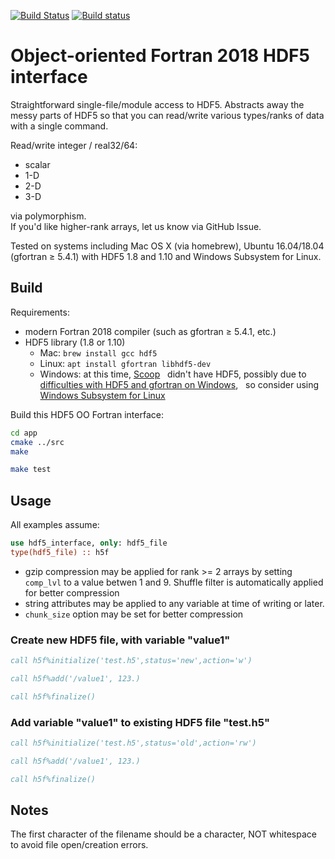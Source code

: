 [![Build Status](https://travis-ci.org/scivision/oo-hdf5-fortran.svg?branch=master)](https://travis-ci.org/scivision/oo-hdf5-fortran)
[![Build status](https://ci.appveyor.com/api/projects/status/9njjb04mol8l2sjx?svg=true)](https://ci.appveyor.com/project/scivision/oo-hdf5-fortran)
# Object-oriented Fortran 2018 HDF5 interface

Straightforward single-file/module access to HDF5.
Abstracts away the messy parts of HDF5 so that you can read/write various types/ranks of data with a single command.

Read/write integer / real32/64:

* scalar
* 1-D
* 2-D
* 3-D

via polymorphism.  
If you'd like higher-rank arrays, let us know via GitHub Issue.

Tested on systems including Mac OS X (via homebrew), Ubuntu 16.04/18.04 (gfortran &ge; 5.4.1) with HDF5 1.8 and 1.10 and Windows Subsystem for Linux.

## Build

Requirements:

* modern Fortran 2018 compiler (such as gfortran &ge; 5.4.1, etc.)
* HDF5 library (1.8 or 1.10)
  * Mac: `brew install gcc hdf5`
  * Linux: `apt install gfortran libhdf5-dev`
  * Windows: at this time,
    [Scoop](https://www.scivision.co/brew-install-scoop-for-windows/)
    didn't have HDF5, possibly due to
    [difficulties with HDF5 and gfortran on Windows](https://stackoverflow.com/a/30056831),
    so consider using
    [Windows Subsystem for Linux](https://www.scivision.co/install-windows-subsystem-for-linux/)


Build this HDF5 OO Fortran interface:

```sh
cd app
cmake ../src
make

make test
```

## Usage

All examples assume:

```fortran
use hdf5_interface, only: hdf5_file
type(hdf5_file) :: h5f
```


* gzip compression may be applied for rank >= 2 arrays by setting `comp_lvl` to a value betwen 1 and 9. Shuffle filter is automatically applied for better compression
* string attributes may be applied to any variable at time of writing or later.
* `chunk_size` option may be set for better compression


### Create new HDF5 file, with variable "value1"

```fortran
call h5f%initialize('test.h5',status='new',action='w')

call h5f%add('/value1', 123.)

call h5f%finalize()
```

### Add variable "value1" to existing HDF5 file "test.h5"

```fortran
call h5f%initialize('test.h5',status='old',action='rw')

call h5f%add('/value1', 123.)

call h5f%finalize()
```

## Notes

The first character of the filename should be a character, NOT whitespace to avoid file open/creation errors.

